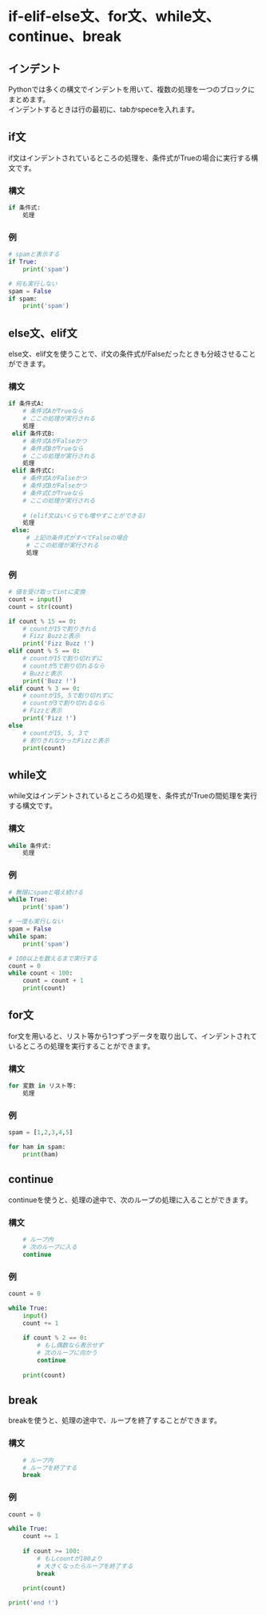 # if-elif-else文、for文、while文、continue、break

## インデント
Pythonでは多くの構文でインデントを用いて、複数の処理を一つのブロックにまとめます。  
インデントするときは行の最初に、tabかspeceを入れます。

## if文
if文はインデントされているところの処理を、条件式がTrueの場合に実行する構文です。
### 構文
```py
if 条件式:
    処理
```

### 例
```py
# spamと表示する
if True:
    print('spam')
```
```py
# 何も実行しない
spam = False
if spam:
    print('spam')
```

## else文、elif文
else文、elif文を使うことで、if文の条件式がFalseだったときも分岐させることができます。

### 構文
```py
if 条件式A:
    # 条件式AがTrueなら
    # ここの処理が実行される
    処理
 elif 条件式B:
    # 条件式AがFalseかつ
    # 条件式BがTrueなら
    # ここの処理が実行される
    処理
 elif 条件式C:
    # 条件式AがFalseかつ
    # 条件式BがFalseかつ
    # 条件式CがTrueなら
    # ここの処理が実行される
    
    # (elif文はいくらでも増やすことができる)
    処理
 else:
     # 上記の条件式がすべてFalseの場合
     # ここの処理が実行される
     処理
```

### 例
```py
# 値を受け取ってintに変換
count = input()
count = str(count)

if count % 15 == 0:
    # countが15で割りきれる
    # Fizz Buzzと表示
    print('Fizz Buzz !')
elif count % 5 == 0:
    # countが15で割り切れずに
    # countが5で割り切れるなら
    # Buzzと表示
    print('Buzz !')
elif count % 3 == 0:
    # countが15, 5で割り切れずに
    # countが3で割り切れるなら
    # Fizzと表示
    print('Fizz !')
else
    # countが15, 5, 3で
    # 割りきれなかったFizzと表示
    print(count)

```
## while文
while文はインデントされているところの処理を、条件式がTrueの間処理を実行する構文です。

### 構文
```py
while 条件式:
    処理
```

### 例
```py
# 無限にspamと唱え続ける
while True:
    print('spam')
```
```py
# 一度も実行しない
spam = False
while spam:
    print('spam')
```
```py
# 100以上を数えるまで実行する
count = 0
while count < 100:
    count = count + 1
    print(count)
```

## for文
for文を用いると、リスト等から1つずつデータを取り出して、インデントされているところの処理を実行することができます。

### 構文
```py
for 変数 in リスト等:
    処理
```

### 例
```py
spam = [1,2,3,4,5]

for ham in spam:
    print(ham)
 ```

## continue
continueを使うと、処理の途中で、次のループの処理に入ることができます。

### 構文
```py
    # ループ内
    # 次のループに入る
    continue
```

### 例
```py
count = 0

while True:
    input()
    count += 1
    
    if count % 2 == 0:
        # もし偶数なら表示せず
        # 次のループに向かう
        continue
    
    print(count)
```
     
## break
breakを使うと、処理の途中で、ループを終了することができます。

### 構文
```py
    # ループ内
    # ループを終了する
    break
```

### 例
```py
count = 0

while True:
    count += 1
    
    if count >= 100:
        # もしcountが100より
        # 大きくなったらループを終了する
        break
    
    print(count)

print('end !')
```
